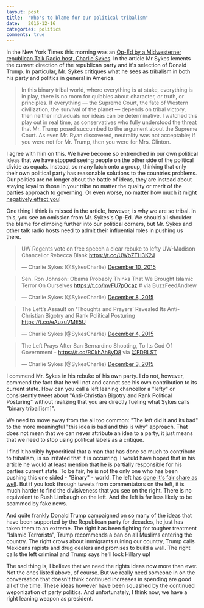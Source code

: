 ```yaml
---
layout: post
title:  "Who's to blame for our political tribalism"
date:   2016-12-16
categories: politics
comments: true  
---
```


In the New York Times this morning was an [Op-Ed by a Midwesterner republican Talk Radio host, Charlie Sykes][nyt]. In the article Mr Sykes lements the current direction of the republican party and it's selection of Donald Trump. In particular, Mr. Sykes critiques what he sees as tribalism in both his party and politics in general in America.  

> In this binary tribal world, where everything is at stake, everything is in play, there is no room for quibbles about character, or truth, or principles. If everything — the Supreme Court, the fate of Western civilization, the survival of the planet — depends on tribal victory, then neither individuals nor ideas can be determinative. I watched this play out in real time, as conservatives who fully understood the threat that Mr. Trump posed succumbed to the argument about the Supreme Court. As even Mr. Ryan discovered, neutrality was not acceptable; if you were not for Mr. Trump, then you were for Mrs. Clinton.

I agree with him on this.  We have become so entrenched in our own political ideas that we have stopped seeing people on the other side of the political divide as equals. Instead, so many latch onto a group, thinking that only their own political party has reasonable solutions to the countries problems.  Our politics are no longer about the battle of ideas, they are instead about staying loyal to those in your tribe no matter the quality or merit of the parties approach to governing. Or even worse, no matter how much it might [negatively effect you][vox1]!

One thing I think is missed in the article, however, is why we are so tribal.  In this, you see an omission from Mr. Sykes's Op-Ed. We should all shoulder the blame for climbing further into our political corners, but Mr. Sykes and other talk radio hosts need to admit their influential roles in pushing us there.

<blockquote class="twitter-tweet" data-lang="en"><p lang="en" dir="ltr">UW Regents vote on free speech a clear rebuke to lefty UW-Madison Chancellor Rebecca Blank <a href="https://t.co/UWbZTH3K2J">https://t.co/UWbZTH3K2J</a></p>&mdash; Charlie Sykes (@SykesCharlie) <a href="https://twitter.com/SykesCharlie/status/674964996976214017">December 10, 2015</a></blockquote>
<script async src="//platform.twitter.com/widgets.js" charset="utf-8"></script>

<blockquote class="twitter-tweet" data-cards="hidden" data-lang="en"><p lang="en" dir="ltr">Sen. Ron Johnson: Obama Probably Thinks That We Brought Islamic Terror On Ourselves <a href="https://t.co/mvFU7pOcaz">https://t.co/mvFU7pOcaz</a> # via BuzzFeedAndrew</p>&mdash; Charlie Sykes (@SykesCharlie) <a href="https://twitter.com/SykesCharlie/status/674044231829340160">December 8, 2015</a></blockquote>
<script async src="//platform.twitter.com/widgets.js" charset="utf-8"></script>

<blockquote class="twitter-tweet" data-lang="en"><p lang="en" dir="ltr">The Left’s Assault on ‘Thoughts and Prayers’ Revealed Its Anti-Christian Bigotry and Rank Political Posturing <a href="https://t.co/eAuzuVME5U">https://t.co/eAuzuVME5U</a></p>&mdash; Charlie Sykes (@SykesCharlie) <a href="https://twitter.com/SykesCharlie/status/672747315757604868">December 4, 2015</a></blockquote>
<script async src="//platform.twitter.com/widgets.js" charset="utf-8"></script>

<blockquote class="twitter-tweet" data-lang="en"><p lang="en" dir="ltr">The Left Prays After San Bernardino Shooting, To Its God Of Government -  <a href="https://t.co/RCkhAh8yD8">https://t.co/RCkhAh8yD8</a> via <a href="https://twitter.com/FDRLST">@FDRLST</a></p>&mdash; Charlie Sykes (@SykesCharlie) <a href="https://twitter.com/SykesCharlie/status/672422781213016064">December 3, 2015</a></blockquote>
<script async src="//platform.twitter.com/widgets.js" charset="utf-8"></script>

I commend Mr. Sykes in his rebuke of his own party.  I do not, however, commend the fact that he will not and cannot see his own contribution to its current state.  How can you call a left leaning chancellor a "lefty" or consistently tweet about "Anti-Christian Bigotry and Rank Political Posturing" without realizing that you are directly fueling what Sykes calls "binary tribal[ism]".  

We need to move away from the all too common: "The left did it and its bad" to the more meaningful "this idea is bad and this is why" approach. That does not mean that we can never attribute an idea to a party, it just means that we need to stop using political labels as a critique. 

I find it horribly hypocritical that a man that has done so much to contribute to tribalism, is so irritated that it is occurring.  I would have hoped that in his article he would at least mention that he is partially responsible for his parties current state. To be fair, he is not the only one who has been pushing this one sided - "Binary" - world.  The left has [done it's fair share as well][paul k]. But if you look through tweets from commentators on the left, it is much harder to find the divisiveness that you see on the right. There is no equivalent to Rush Limbaugh on the left. And the left is far less likely to be scammed by fake news.  

And quite frankly Donald Trump campaigned on so many of the ideas that have been supported by the Republican party for decades, he just has taken them to an extreme.  The right has been fighting for tougher treatment "Islamic Terrorists", Trump recommends a ban on all Muslims entering the country. The right crows about immigrants ruining our country, Trump calls Mexicans rapists and drug dealers and promises to build a wall.  The right calls the left criminal and Trump says he'll lock Hillary up!  

The sad thing is, I believe that we need the rights ideas now more than ever.  Not the ones listed above, of course.  But we really need someone in on the conversation that doesn't think continued increases in spending are good all of the time. These ideas however have been squashed by the continued weponization of party politics. And unfortunately, I think now, we have a right leaning weapon as president.  



[nyt]: http://www.nytimes.com/2016/12/15/opinion/sunday/charlie-sykes-on-where-the-right-went-wrong.html?action=click&pgtype=Homepage&region=CColumn&module=MostEmailed&version=Full&src=me&WT.nav=MostEmailed

[vox1]: http://www.vox.com/policy-and-politics/2016/12/16/13967888/freedom-caucus-regulations

[paul k]: http://www.nytimes.com/2016/11/04/opinion/who-broke-politics.html?rref=collection%2Fcolumn%2Fpaul-krugman&action=click&contentCollection=opinion&region=stream&module=stream_unit&version=latest&contentPlacement=3&pgtype=collection
